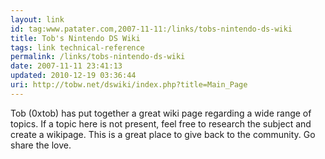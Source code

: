 ```yaml
---
layout: link
id: tag:www.patater.com,2007-11-11:/links/tobs-nintendo-ds-wiki
title: Tob's Nintendo DS Wiki
tags: link technical-reference
permalink: /links/tobs-nintendo-ds-wiki
date: 2007-11-11 23:41:13
updated: 2010-12-19 03:36:44
uri: http://tobw.net/dswiki/index.php?title=Main_Page
---
```

Tob (0xtob) has put together a great wiki page regarding a wide range of
topics. If a topic here is not present, feel free to research the subject and
create a wikipage. This is a great place to give back to the community. Go
share the love.
